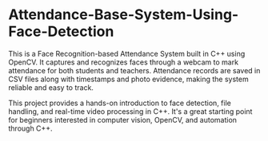 # Attendance-Base-System-Using-Face-Detection
This is a Face Recognition-based Attendance System built in C++ using OpenCV.
It captures and recognizes faces through a webcam to mark attendance for both students and teachers. Attendance records are saved in CSV files along with timestamps and photo evidence, making the system reliable and easy to track.

This project provides a hands-on introduction to face detection, file handling, and real-time video processing in C++. It's a great starting point for beginners interested in computer vision, OpenCV, and automation through C++.
